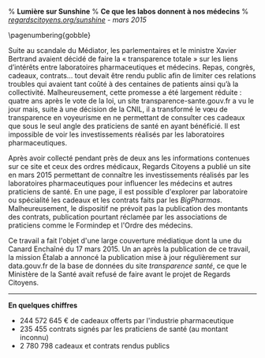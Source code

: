 % **Lumière sur Sunshine**
% **Ce que les labos donnent à nos médecins**
% *[regardscitoyens.org/sunshine](https://www.regardscitoyens.org/sunshine/) - mars 2015*

\pagenumbering{gobble}
 
Suite au scandale du Médiator, les parlementaires et le ministre Xavier Bertrand avaient décidé de faire la « transparence totale » sur les liens d’intérêts entre laboratoires pharmaceutiques et médecins. Repas, congrès, cadeaux, contrats… tout devait être rendu public afin de limiter ces relations troubles qui avaient tant coûté à des centaines de patients ainsi qu’à la collectivité. Malheureusement, cette promesse a été largement réduite : quatre ans après le vote de la loi, un site transparence-sante.gouv.fr a vu le jour mais, suite à une décision de la CNIL, il a transformé le vœu de transparence en voyeurisme en ne permettant de consulter ces cadeaux que sous le seul angle des praticiens de santé en ayant bénéficié. Il est impossible de voir les investissements réalisés par les laboratoires pharmaceutiques.

Après avoir collecté pendant près de deux ans les informations contenues sur ce site et ceux des ordres médicaux, Regards Citoyens a publié un site en mars 2015 permettant de connaître les investissements réalisés par les laboratoires pharmaceutiques pour influencer les médecins et autres praticiens de santé. En une page, il est possible d'explorer par laboratoire ou spécialité les cadeaux et  les contrats faits par les *BigPharmas*. Malheureusement, le dispositif ne prévoit pas la publication des montants des contrats, publication pourtant réclamée par les associations de praticiens comme le Formindep et l'Ordre des médecins.

Ce travail a fait l'objet d'une large couverture médiatique dont la une du Canard Enchaîné du 17 mars 2015. Un an après la publication de ce travail, la mission Étalab a annoncé la publication mise à jour régulièrement sur data.gouv.fr de la base de données du site *transparence santé*, ce que le Ministère de la Santé avait refusé de faire avant le projet de Regards Citoyens.

*****
 
**En quelques chiffres**
 
- 244 572 645 € de cadeaux offerts par l'industrie pharmaceutique
- 235 455 contrats signés par les praticiens de santé (au montant inconnu)
- 2 780 798 cadeaux et contrats rendus publics


